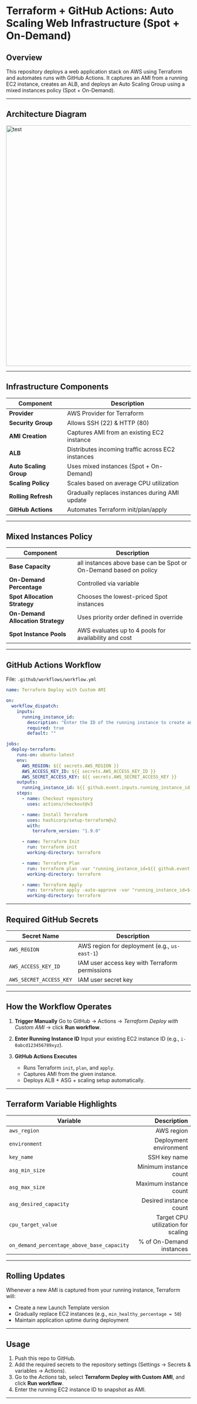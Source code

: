 # Terraform + GitHub Actions: Auto Scaling Web Infrastructure (Spot + On-Demand)

## Overview

This repository deploys a web application stack on AWS using Terraform and automates runs with GitHub Actions. It captures an AMI from a running EC2 instance, creates an ALB, and deploys an Auto Scaling Group using a mixed instances policy (Spot + On-Demand).

---
## Architecture Diagram

<img width="1024" height="655" alt="test" src="https://github.com/user-attachments/assets/c5052060-e31f-49c6-aed2-65ef5c018482" />

---
## Infrastructure Components

| Component              | Description                                       |
| ---------------------- | ------------------------------------------------- |
| **Provider**           | AWS Provider for Terraform                        |
| **Security Group**     | Allows SSH (22) & HTTP (80)                       |
| **AMI Creation**       | Captures AMI from an existing EC2 instance        |
| **ALB**                | Distributes incoming traffic across EC2 instances |
| **Auto Scaling Group** | Uses mixed instances (Spot + On-Demand)           |
| **Scaling Policy**     | Scales based on average CPU utilization           |
| **Rolling Refresh**    | Gradually replaces instances during AMI update    |
| **GitHub Actions**     | Automates Terraform init/plan/apply               |

---
## Mixed Instances Policy

| Component                          | Description                                                      |
| -----------------------------------|------------------------------------------------------------------|
| **Base Capacity**                  | all instances above base can be Spot or On-Demand based on policy|
| **On-Demand Percentage**           | Controlled via variable                                          |
| **Spot Allocation Strategy**       | Chooses the lowest-priced Spot instances                         |
| **On-Demand Allocation Strategy**  | Uses priority order defined in override                          |
| **Spot Instance Pools**            | AWS evaluates up to 4 pools for availability and cost            |

---
## GitHub Actions Workflow

File: `.github/workflows/workflow.yml`

```yaml
name: Terraform Deploy with Custom AMI

on:
  workflow_dispatch:
    inputs:
      running_instance_id:
        description: "Enter the ID of the running instance to create an AMI"
        required: true
        default: ""

jobs:
  deploy-terraform:
    runs-on: ubuntu-latest
    env:
      AWS_REGION: ${{ secrets.AWS_REGION }}
      AWS_ACCESS_KEY_ID: ${{ secrets.AWS_ACCESS_KEY_ID }}
      AWS_SECRET_ACCESS_KEY: ${{ secrets.AWS_SECRET_ACCESS_KEY }}
    outputs:
      running_instance_id: ${{ github.event.inputs.running_instance_id }}
    steps:
      - name: Checkout repository
        uses: actions/checkout@v3

      - name: Install Terraform
        uses: hashicorp/setup-terraform@v2
        with:
          terraform_version: "1.9.0"

      - name: Terraform Init
        run: terraform init
        working-directory: terraform

      - name: Terraform Plan
        run: terraform plan -var "running_instance_id=${{ github.event.inputs.running_instance_id }}"
        working-directory: terraform

      - name: Terraform Apply
        run: terraform apply -auto-approve -var "running_instance_id=${{ github.event.inputs.running_instance_id }}"
        working-directory: terraform
```

---

## Required GitHub Secrets

| Secret Name             | Description                                    |
| ----------------------- | ---------------------------------------------- |
| `AWS_REGION`            | AWS region for deployment (e.g., `us-east-1`)  |
| `AWS_ACCESS_KEY_ID`     | IAM user access key with Terraform permissions |
| `AWS_SECRET_ACCESS_KEY` | IAM user secret key                            |

---

## How the Workflow Operates

1. **Trigger Manually**
   Go to GitHub → Actions → *Terraform Deploy with Custom AMI* → click **Run workflow**.

2. **Enter Running Instance ID**
   Input your existing EC2 instance ID (e.g., `i-0abcd123456789xyz`).

3. **GitHub Actions Executes**

   * Runs Terraform `init`, `plan`, and `apply`.
   * Captures AMI from the given instance.
   * Deploys ALB + ASG + scaling setup automatically.


---

## Terraform Variable Highlights

| Variable                                   |                        Description | 
| ------------------------------------------ | ---------------------------------: | 
| `aws_region`                               |                         AWS region | 
| `environment`                              |             Deployment environment | 
| `key_name`                                 |                       SSH key name | 
| `asg_min_size`                             |             Minimum instance count |
| `asg_max_size`                             |             Maximum instance count |
| `asg_desired_capacity`                     |             Desired instance count |
| `cpu_target_value`                         | Target CPU utilization for scaling |
| `on_demand_percentage_above_base_capacity` |           % of On-Demand instances |

---

## Rolling Updates

Whenever a new AMI is captured from your running instance, Terraform will:

* Create a new Launch Template version
* Gradually replace EC2 instances (e.g., `min_healthy_percentage = 50`)
* Maintain application uptime during deployment

---

## Usage

1. Push this repo to GitHub.
2. Add the required secrets to the repository settings (Settings → Secrets & variables → Actions).
3. Go to the *Actions* tab, select **Terraform Deploy with Custom AMI**, and click **Run workflow**.
4. Enter the running EC2 instance ID to snapshot as AMI.

---

